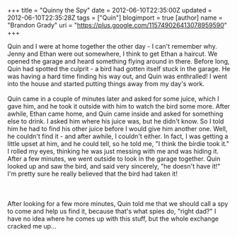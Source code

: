 +++
title = "Quinny the Spy"
date = 2012-06-10T22:35:00Z
updated = 2012-06-10T22:35:28Z
tags = ["Quin"]
blogimport = true 
[author]
	name = "Brandon Grady"
	uri = "https://plus.google.com/115749026413078959590"
+++

Quin and I were at home together the other day - I can't remember why. Jenny and Ethan were out somewhere, I think to get Ethan a haircut. We opened the garage and heard something flying around in there. Before long, Quin had spotted the culprit - a bird had gotten itself stuck in the garage. He was having a hard time finding his way out, and Quin was enthralled! I went into the house and started putting things away from my day's work.&nbsp;<br/><br/>Quin came in a couple of minutes later and asked for some juice, which I gave him, and he took it outside with him to watch the bird some more. After awhile, Ethan came home, and Quin came inside and asked for something else to drink. I asked him where his juice was, but he didn't know. So I told him he had to find his other juice before I would give him another one. Well, he couldn't find it - and after awhile, I couldn't either. In fact, I was getting a little upset at him, and he could tell, so he told me, "I think the birdie took it." I rolled my eyes, thinking he was just messing with me and was hiding it. After a few minutes, we went outside to look in the garage together. Quin looked up and saw the bird, and said very sincerely, "he doesn't have it!" I'm pretty sure he really believed that the bird had taken it!<br/><br/>&nbsp;<br/><br/>After looking for a few more minutes, Quin told me that we should call a spy to come and help us find it, because that's what spies do, "right dad?" I have no idea where he comes up with this stuff, but the whole exchange cracked me up...<br/><br/>
